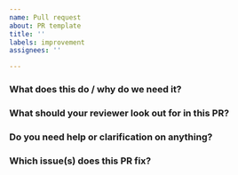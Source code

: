 ```yaml
---
name: Pull request
about: PR template
title: ''
labels: improvement
assignees: ''

---
```


<!--
  Work-in-progress PRs are welcome as a way to get early feedback - just prefix
  the title with [WIP].

Add the change in the changelog (except for test changes and docs updates).
Please edit CHANGELOG.md and add the change under the appropriate category (NEW
FEATURES, IMPROVEMENTS & BUG FIXES) along with the PR number.
-->

### What does this do / why do we need it?

### What should your reviewer look out for in this PR?

### Do you need help or clarification on anything?

### Which issue(s) does this PR fix?

<!--

fixes #
fixes #

-->
